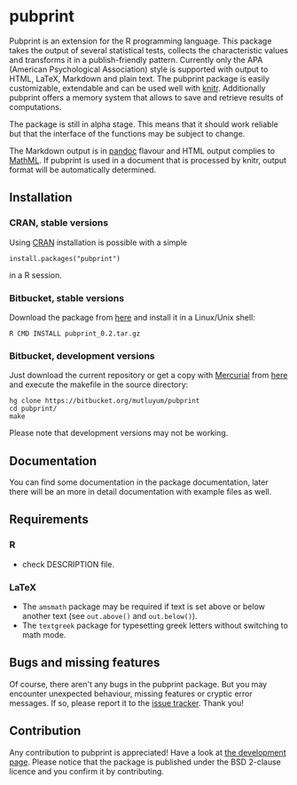 pubprint
===========

Pubprint is an extension for the R programming language. This package takes
the output of several statistical tests, collects the characteristic values
and transforms it in a publish-friendly pattern. Currently only the APA
(American Psychological Association) style is supported with output to HTML,
LaTeX, Markdown and plain text. The pubprint package is easily customizable,
extendable and can be used well with [knitr](http://yihui.name/knitr/).
Additionally pubprint offers a memory system that allows to save and retrieve
results of computations.

The package is still in alpha stage. This means that it should work reliable
but that the interface of the functions may be subject to change.

The Markdown output is in [pandoc](http://pandoc.org/) flavour and HTML output
complies to [MathML](https://www.w3.org/TR/MathML/). If pubprint is used in a
document that is processed by knitr, output format will be automatically
determined.

Installation
------------

### CRAN, stable versions

Using [CRAN](https://cran.r-project.org/) installation is possible with a
simple
```
install.packages("pubprint")
```
in a R session.

### Bitbucket, stable versions

Download the package from
[here](https://bitbucket.org/mutluyum/pubprint/downloads)
and install it in a Linux/Unix shell:
```
R CMD INSTALL pubprint_0.2.tar.gz
```

### Bitbucket, development versions

Just download the current repository or get a copy with
[Mercurial](https://www.mercurial-scm.org/) from
[here](https://bitbucket.org/mutluyum/pubprint) and execute the makefile in
the source directory:
```
hg clone https://bitbucket.org/mutluyum/pubprint
cd pubprint/
make
```
Please note that development versions may not be working.

Documentation
-------------

You can find some documentation in the package documentation, later there will
be an more in detail documentation with example files as well.

Requirements
------------

### R
 - check DESCRIPTION file.

### LaTeX
 - The `amsmath` package may be required if text is set above or below another
   text (see `out.above()` and `out.below()`).
 - The `textgreek` package for typesetting greek letters without switching to
   math mode.

Bugs and missing features
-------------------------

Of course, there aren't any bugs in the pubprint package. But you may
encounter unexpected behaviour, missing features or cryptic error messages. If
so, please report it to the [issue
tracker](https://bitbucket.org/mutluyum/pubprint/issues). Thank you! 

Contribution
------------

Any contribution to pubprint is appreciated! Have a look at [the
development page](https://bitbucket.org/mutluyum/pubprint). Please notice
that the package is published under the BSD 2-clause licence and you confirm
it by contributing.
